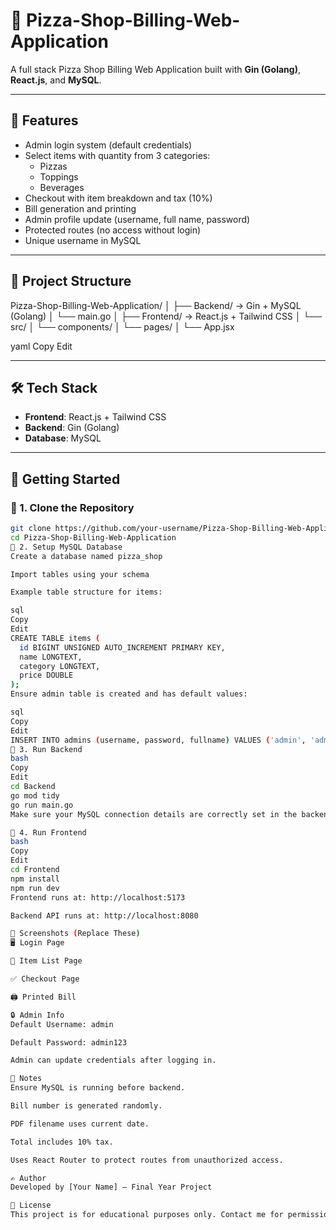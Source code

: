 # 🍕 Pizza-Shop-Billing-Web-Application

A full stack Pizza Shop Billing Web Application built with **Gin (Golang)**, **React.js**, and **MySQL**.

---

## 🧾 Features

- Admin login system (default credentials)
- Select items with quantity from 3 categories:
  - Pizzas
  - Toppings
  - Beverages
- Checkout with item breakdown and tax (10%)
- Bill generation and printing
- Admin profile update (username, full name, password)
- Protected routes (no access without login)
- Unique username in MySQL

---

## 📂 Project Structure

Pizza-Shop-Billing-Web-Application/
│
├── Backend/ → Gin + MySQL (Golang)
│ └── main.go
│
├── Frontend/ → React.js + Tailwind CSS
│ └── src/
│ └── components/
│ └── pages/
│ └── App.jsx

yaml
Copy
Edit

---

## 🛠️ Tech Stack

- **Frontend**: React.js + Tailwind CSS
- **Backend**: Gin (Golang)
- **Database**: MySQL

---

## 🚀 Getting Started

### 🔧 1. Clone the Repository

```bash
git clone https://github.com/your-username/Pizza-Shop-Billing-Web-Application.git
cd Pizza-Shop-Billing-Web-Application
💾 2. Setup MySQL Database
Create a database named pizza_shop

Import tables using your schema

Example table structure for items:

sql
Copy
Edit
CREATE TABLE items (
  id BIGINT UNSIGNED AUTO_INCREMENT PRIMARY KEY,
  name LONGTEXT,
  category LONGTEXT,
  price DOUBLE
);
Ensure admin table is created and has default values:

sql
Copy
Edit
INSERT INTO admins (username, password, fullname) VALUES ('admin', 'admin123', 'Administrator');
🧱 3. Run Backend
bash
Copy
Edit
cd Backend
go mod tidy
go run main.go
Make sure your MySQL connection details are correctly set in the backend code (e.g., database/database.go).

🎨 4. Run Frontend
bash
Copy
Edit
cd Frontend
npm install
npm run dev
Frontend runs at: http://localhost:5173

Backend API runs at: http://localhost:8080

📸 Screenshots (Replace These)
🖥️ Login Page

🧾 Item List Page

✅ Checkout Page

🖨️ Printed Bill

🔒 Admin Info
Default Username: admin

Default Password: admin123

Admin can update credentials after logging in.

📌 Notes
Ensure MySQL is running before backend.

Bill number is generated randomly.

PDF filename uses current date.

Total includes 10% tax.

Uses React Router to protect routes from unauthorized access.

✍️ Author
Developed by [Your Name] – Final Year Project

🧾 License
This project is for educational purposes only. Contact me for permission if you want to use it commercially.

